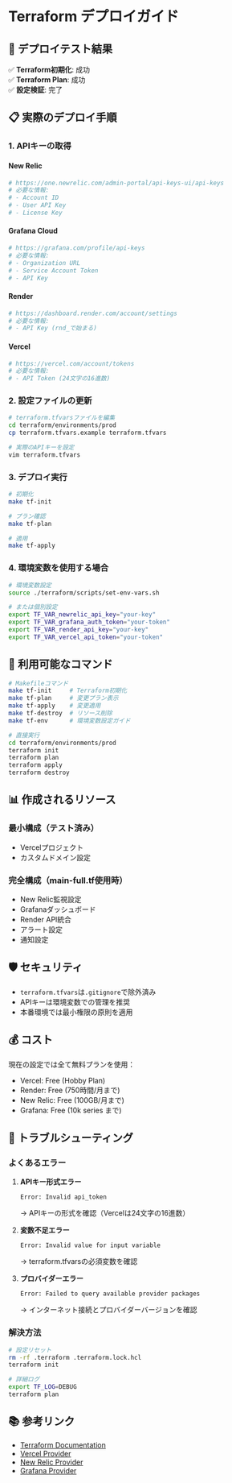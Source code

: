 # Terraform デプロイガイド

## 🎯 デプロイテスト結果

✅ **Terraform初期化**: 成功  
✅ **Terraform Plan**: 成功  
✅ **設定検証**: 完了

## 📋 実際のデプロイ手順

### 1. APIキーの取得

#### New Relic
```bash
# https://one.newrelic.com/admin-portal/api-keys-ui/api-keys
# 必要な情報:
# - Account ID
# - User API Key  
# - License Key
```

#### Grafana Cloud
```bash
# https://grafana.com/profile/api-keys
# 必要な情報:
# - Organization URL
# - Service Account Token
# - API Key
```

#### Render
```bash
# https://dashboard.render.com/account/settings
# 必要な情報:
# - API Key (rnd_で始まる)
```

#### Vercel
```bash
# https://vercel.com/account/tokens
# 必要な情報:
# - API Token (24文字の16進数)
```

### 2. 設定ファイルの更新

```bash
# terraform.tfvarsファイルを編集
cd terraform/environments/prod
cp terraform.tfvars.example terraform.tfvars

# 実際のAPIキーを設定
vim terraform.tfvars
```

### 3. デプロイ実行

```bash
# 初期化
make tf-init

# プラン確認
make tf-plan

# 適用
make tf-apply
```

### 4. 環境変数を使用する場合

```bash
# 環境変数設定
source ./terraform/scripts/set-env-vars.sh

# または個別設定
export TF_VAR_newrelic_api_key="your-key"
export TF_VAR_grafana_auth_token="your-token"
export TF_VAR_render_api_key="your-key"
export TF_VAR_vercel_api_token="your-token"
```

## 🔧 利用可能なコマンド

```bash
# Makefileコマンド
make tf-init     # Terraform初期化
make tf-plan     # 変更プラン表示
make tf-apply    # 変更適用
make tf-destroy  # リソース削除
make tf-env      # 環境変数設定ガイド

# 直接実行
cd terraform/environments/prod
terraform init
terraform plan
terraform apply
terraform destroy
```

## 📊 作成されるリソース

### 最小構成（テスト済み）
- Vercelプロジェクト
- カスタムドメイン設定

### 完全構成（main-full.tf使用時）
- New Relic監視設定
- Grafanaダッシュボード
- Render API統合
- アラート設定
- 通知設定

## 🛡️ セキュリティ

- `terraform.tfvars`は`.gitignore`で除外済み
- APIキーは環境変数での管理を推奨
- 本番環境では最小権限の原則を適用

## 💰 コスト

現在の設定では全て無料プランを使用：
- Vercel: Free (Hobby Plan)
- Render: Free (750時間/月まで)
- New Relic: Free (100GB/月まで)
- Grafana: Free (10k series まで)

## 🚨 トラブルシューティング

### よくあるエラー

1. **APIキー形式エラー**
   ```
   Error: Invalid api_token
   ```
   → APIキーの形式を確認（Vercelは24文字の16進数）

2. **変数不足エラー**
   ```
   Error: Invalid value for input variable
   ```
   → terraform.tfvarsの必須変数を確認

3. **プロバイダーエラー**
   ```
   Error: Failed to query available provider packages
   ```
   → インターネット接続とプロバイダーバージョンを確認

### 解決方法

```bash
# 設定リセット
rm -rf .terraform .terraform.lock.hcl
terraform init

# 詳細ログ
export TF_LOG=DEBUG
terraform plan
```

## 📚 参考リンク

- [Terraform Documentation](https://www.terraform.io/docs)
- [Vercel Provider](https://registry.terraform.io/providers/vercel/vercel/latest/docs)
- [New Relic Provider](https://registry.terraform.io/providers/newrelic/newrelic/latest/docs)
- [Grafana Provider](https://registry.terraform.io/providers/grafana/grafana/latest/docs)